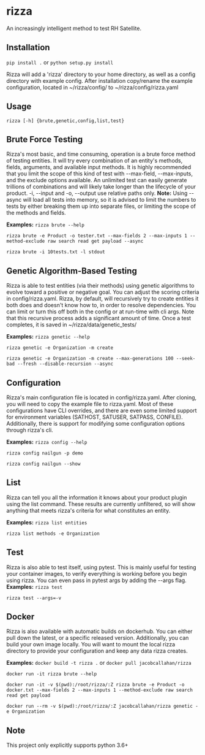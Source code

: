 # rizza
An increasingly intelligent method to test RH Satellite.

Installation
------------
```pip install .```
or
```python setup.py install```

Rizza will add a 'rizza' directory to your home directory, as well as a config directory with example config.
After installation copy/rename the example configuration, located in ~/rizza/config/ to ~/rizza/config/rizza.yaml

Usage
-----
```rizza [-h] {brute,genetic,config,list,test}```

Brute Force Testing
-------------------
Rizza's most basic, and time consuming, operation is a brute force method of testing entities. It will try every combination of an entity's methods, fields, arguments, and available input methods.
It is highly recommended that you limit the scope of this kind of test with --max-field, --max-inputs, and the exclude options available. An unlimited test can easily generate trillions of combinations and will likely take longer than the lifecycle of your product.
-i, --input and -o, --output use relative paths only.
**Note:** Using --async will load all tests into memory, so it is advised to limit the numbers to tests by either breaking them up into separate files, or limiting the scope of the methods and fields.

**Examples:**
```rizza brute --help```

```rizza brute -e Product -o tester.txt --max-fields 2 --max-inputs 1 --method-exclude raw search read get payload --async```

```rizza brute -i 10tests.txt -l stdout```

Genetic Algorithm-Based Testing
-------------------------------
Rizza is able to test entities (via their methods) using genetic algorithms to evolve toward a positive or negative goal. You can adjust the scoring criteria in config/rizza.yaml.
Rizza, by default, will recursively try to create entities it both does and doesn't know how to, in order to resolve dependencies. You can limit or turn this off both in the config or at run-time with cli args. Note that this recursive process adds a significant amount of time.
Once a test completes, it is saved in ~/rizza/data/genetic_tests/

**Examples:**
```rizza genetic --help```

```rizza genetic -e Organization -m create```

```rizza genetic -e Organization -m create --max-generations 100 --seek-bad --fresh --disable-recursion --async```

Configuration
-------------
Rizza's main configuration file is located in config/rizza.yaml. After cloning, you will need to copy the example file to rizza.yaml. Most of these configurations have CLI overrides, and there are even some limited support for environment variables (SATHOST, SATUSER, SATPASS, CONFILE).
Additionally, there is support for modifying some configuration options through rizza's cli.

**Examples:**
```rizza config --help```

```rizza config nailgun -p demo```

```rizza config nailgun --show```

List
----
Rizza can tell you all the information it knows about your product plugin using the list command. These results are currently unfiltered, so will show anything that meets rizza's criteria for what constitutes an entity.

**Examples:**
```rizza list entities```

```rizza list methods -e Organization```

Test
----
Rizza is also able to test itself, using pytest. This is mainly useful for testing your container images, to verify everything is working before you begin using rizza.
You can even pass in pytest args by adding the --args flag.
**Examples:**
```rizza test```

```rizza test --args=-v```

Docker
------
Rizza is also available with automatic builds on dockerhub.
You can either pull down the latest, or a specific released version.
Additionally, you can build your own image locally. You will want to mount the local rizza directory to provide your configuration and keep any data rizza creates.

**Examples:**
```docker build -t rizza .```
or
```docker pull jacobcallahan/rizza```

```docker run -it rizza brute --help```

```docker run -it -v $(pwd):/root/rizza/:Z rizza brute -e Product -o docker.txt --max-fields 2 --max-inputs 1 --method-exclude raw search read get payload```

```docker run --rm -v $(pwd):/root/rizza/:Z jacobcallahan/rizza genetic -e Organization```

Note
----
This project only explicitly supports python 3.6+
